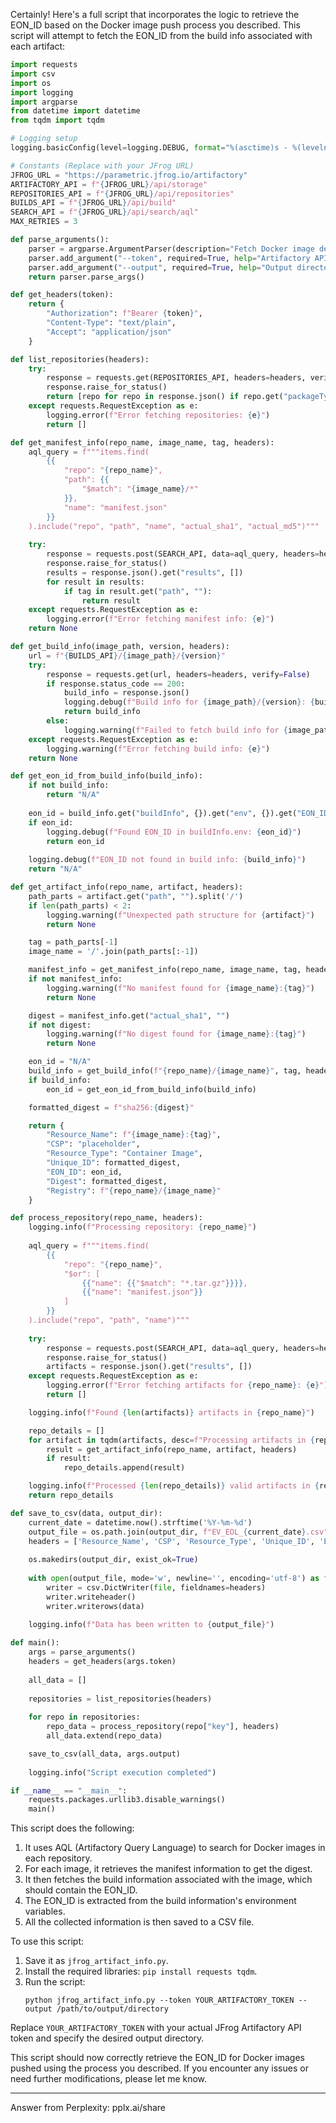 Certainly! Here's a full script that incorporates the logic to retrieve the EON_ID based on the Docker image push process you described. This script will attempt to fetch the EON_ID from the build info associated with each artifact:

```python
import requests
import csv
import os
import logging
import argparse
from datetime import datetime
from tqdm import tqdm

# Logging setup
logging.basicConfig(level=logging.DEBUG, format="%(asctime)s - %(levelname)s - %(message)s")

# Constants (Replace with your JFrog URL)
JFROG_URL = "https://parametric.jfrog.io/artifactory"
ARTIFACTORY_API = f"{JFROG_URL}/api/storage"
REPOSITORIES_API = f"{JFROG_URL}/api/repositories"
BUILDS_API = f"{JFROG_URL}/api/build"
SEARCH_API = f"{JFROG_URL}/api/search/aql"
MAX_RETRIES = 3

def parse_arguments():
    parser = argparse.ArgumentParser(description="Fetch Docker image details from JFrog Artifactory.")
    parser.add_argument("--token", required=True, help="Artifactory API token")
    parser.add_argument("--output", required=True, help="Output directory for the CSV report")
    return parser.parse_args()

def get_headers(token):
    return {
        "Authorization": f"Bearer {token}",
        "Content-Type": "text/plain",
        "Accept": "application/json"
    }

def list_repositories(headers):
    try:
        response = requests.get(REPOSITORIES_API, headers=headers, verify=False)
        response.raise_for_status()
        return [repo for repo in response.json() if repo.get("packageType") == "Docker"]
    except requests.RequestException as e:
        logging.error(f"Error fetching repositories: {e}")
        return []

def get_manifest_info(repo_name, image_name, tag, headers):
    aql_query = f"""items.find(
        {{
            "repo": "{repo_name}",
            "path": {{
                "$match": "{image_name}/*"
            }},
            "name": "manifest.json"
        }}
    ).include("repo", "path", "name", "actual_sha1", "actual_md5")"""
    
    try:
        response = requests.post(SEARCH_API, data=aql_query, headers=headers, verify=False)
        response.raise_for_status()
        results = response.json().get("results", [])
        for result in results:
            if tag in result.get("path", ""):
                return result
    except requests.RequestException as e:
        logging.error(f"Error fetching manifest info: {e}")
    return None

def get_build_info(image_path, version, headers):
    url = f"{BUILDS_API}/{image_path}/{version}"
    try:
        response = requests.get(url, headers=headers, verify=False)
        if response.status_code == 200:
            build_info = response.json()
            logging.debug(f"Build info for {image_path}/{version}: {build_info}")
            return build_info
        else:
            logging.warning(f"Failed to fetch build info for {image_path}/{version}: {response.status_code}")
    except requests.RequestException as e:
        logging.warning(f"Error fetching build info: {e}")
    return None

def get_eon_id_from_build_info(build_info):
    if not build_info:
        return "N/A"
    
    eon_id = build_info.get("buildInfo", {}).get("env", {}).get("EON_ID")
    if eon_id:
        logging.debug(f"Found EON_ID in buildInfo.env: {eon_id}")
        return eon_id
    
    logging.debug(f"EON_ID not found in build info: {build_info}")
    return "N/A"

def get_artifact_info(repo_name, artifact, headers):
    path_parts = artifact.get("path", "").split('/')
    if len(path_parts) < 2:
        logging.warning(f"Unexpected path structure for {artifact}")
        return None

    tag = path_parts[-1]
    image_name = '/'.join(path_parts[:-1])

    manifest_info = get_manifest_info(repo_name, image_name, tag, headers)
    if not manifest_info:
        logging.warning(f"No manifest found for {image_name}:{tag}")
        return None

    digest = manifest_info.get("actual_sha1", "")
    if not digest:
        logging.warning(f"No digest found for {image_name}:{tag}")
        return None

    eon_id = "N/A"
    build_info = get_build_info(f"{repo_name}/{image_name}", tag, headers)
    if build_info:
        eon_id = get_eon_id_from_build_info(build_info)

    formatted_digest = f"sha256:{digest}"

    return {
        "Resource_Name": f"{image_name}:{tag}",
        "CSP": "placeholder",
        "Resource_Type": "Container Image",
        "Unique_ID": formatted_digest,
        "EON_ID": eon_id,
        "Digest": formatted_digest,
        "Registry": f"{repo_name}/{image_name}"
    }

def process_repository(repo_name, headers):
    logging.info(f"Processing repository: {repo_name}")
    
    aql_query = f"""items.find(
        {{
            "repo": "{repo_name}",
            "$or": [
                {{"name": {{"$match": "*.tar.gz"}}}},
                {{"name": "manifest.json"}}
            ]
        }}
    ).include("repo", "path", "name")"""
    
    try:
        response = requests.post(SEARCH_API, data=aql_query, headers=headers, verify=False)
        response.raise_for_status()
        artifacts = response.json().get("results", [])
    except requests.RequestException as e:
        logging.error(f"Error fetching artifacts for {repo_name}: {e}")
        return []

    logging.info(f"Found {len(artifacts)} artifacts in {repo_name}")

    repo_details = []
    for artifact in tqdm(artifacts, desc=f"Processing artifacts in {repo_name}"):
        result = get_artifact_info(repo_name, artifact, headers)
        if result:
            repo_details.append(result)

    logging.info(f"Processed {len(repo_details)} valid artifacts in {repo_name}")
    return repo_details

def save_to_csv(data, output_dir):
    current_date = datetime.now().strftime('%Y-%m-%d')
    output_file = os.path.join(output_dir, f"EV_EOL_{current_date}.csv")
    headers = ['Resource_Name', 'CSP', 'Resource_Type', 'Unique_ID', 'EON_ID', 'Digest', 'Registry']
    
    os.makedirs(output_dir, exist_ok=True)
    
    with open(output_file, mode='w', newline='', encoding='utf-8') as file:
        writer = csv.DictWriter(file, fieldnames=headers)
        writer.writeheader()
        writer.writerows(data)
    
    logging.info(f"Data has been written to {output_file}")

def main():
    args = parse_arguments()
    headers = get_headers(args.token)
    
    all_data = []
    
    repositories = list_repositories(headers)
    
    for repo in repositories:
        repo_data = process_repository(repo["key"], headers)
        all_data.extend(repo_data)

    save_to_csv(all_data, args.output)
    
    logging.info("Script execution completed")

if __name__ == "__main__":
    requests.packages.urllib3.disable_warnings()
    main()
```

This script does the following:

1. It uses AQL (Artifactory Query Language) to search for Docker images in each repository.
2. For each image, it retrieves the manifest information to get the digest.
3. It then fetches the build information associated with the image, which should contain the EON_ID.
4. The EON_ID is extracted from the build information's environment variables.
5. All the collected information is then saved to a CSV file.

To use this script:

1. Save it as `jfrog_artifact_info.py`.
2. Install the required libraries: `pip install requests tqdm`.
3. Run the script:
   ```
   python jfrog_artifact_info.py --token YOUR_ARTIFACTORY_TOKEN --output /path/to/output/directory
   ```

Replace `YOUR_ARTIFACTORY_TOKEN` with your actual JFrog Artifactory API token and specify the desired output directory.

This script should now correctly retrieve the EON_ID for Docker images pushed using the process you described. If you encounter any issues or need further modifications, please let me know.

---
Answer from Perplexity: pplx.ai/share
